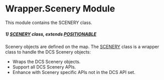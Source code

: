# Wrapper.Scenery Module
This module contains the SCENERY class.

##### 1) [SCENERY](#scenery-class-) class, extends [POSITIONABLE](#positionable-class-)

Scenery objects are defined on the map.
The [SCENERY](#scenery-class-) class is a wrapper class to handle the DCS Scenery objects:

* Wraps the DCS Scenery objects.
* Support all DCS Scenery APIs.
* Enhance with Scenery specific APIs not in the DCS API set.

